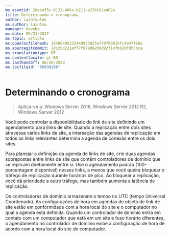 ```yaml
---
ms.assetid: 28ecaf5c-9131-406c-b211-a230162e462e
title: Determinando o cronograma
author: iainfoulds
ms.author: iainfou
manager: daveba
ms.date: 05/31/2017
ms.topic: article
ms.openlocfilehash: 1d30648523344d933025e779709815fc4e47f88a
ms.sourcegitcommit: 1dc35d221eff7f079d9209d92f14fb630f955bca
ms.translationtype: MT
ms.contentlocale: pt-BR
ms.lasthandoff: 08/26/2020
ms.locfileid: "88939296"
---
```

# <a name="determining-the-schedule"></a>Determinando o cronograma

>Aplica-se a: Windows Server 2016, Windows Server 2012 R2, Windows Server 2012

Você pode controlar a disponibilidade do link de site definindo um agendamento para links de site. Quando a replicação entre dois sites atravessa vários links de site, a interseção das agendas de replicação em todos os links relevantes determina a agenda de conexão entre os dois sites.

Para planejar a definição da agenda de links de site, crie duas agendas sobrepostas entre links de site que contêm controladores de domínio que se replicam diretamente entre si. Use o agendamento padrão (100-porcentagem disponível) nesses links, a menos que você queira bloquear o tráfego de replicação durante horários de pico. Ao bloquear a replicação, você dá prioridade a outro tráfego, mas também aumenta a latência de replicação.

Os controladores de domínio armazenam o tempo no UTC (tempo Universal Coordenado). As configurações de hora em agendas de objeto de link de site estão em conformidade com a hora local do site e o computador no qual a agenda está definida. Quando um controlador de domínio entra em contato com um computador que está em um site e fuso horário diferentes, o agendamento no controlador de domínio exibe a configuração de hora de acordo com a hora local do site do computador.



